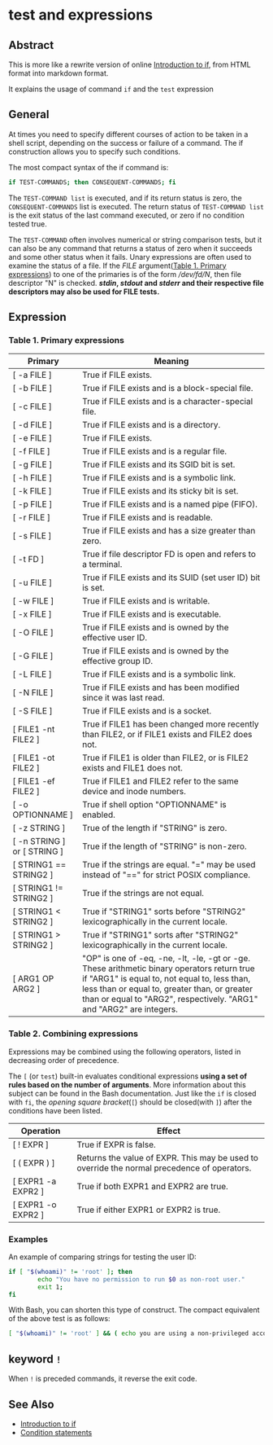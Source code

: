 # test and expressions

## Abstract

This is more like a rewrite version of online [Introduction to if][if], from HTML format into markdown format.

It explains the usage of command `if` and the `test` expression

## General

At times you need to specify different courses of action to be taken in a shell script, depending on the success or failure of a command. The if construction allows you to specify such conditions.

The most compact syntax of the if command is:

```bash
if TEST-COMMANDS; then CONSEQUENT-COMMANDS; fi
```

The `TEST-COMMAND list` is executed, and if its return status is zero, the `CONSEQUENT-COMMANDS` list is executed. The return status of `TEST-COMMAND list` is the exit status of the last command executed, or zero if no condition tested true.

The `TEST-COMMAND` often involves numerical or string comparison tests, but it can also be any command that returns a status of zero when it succeeds and some other status when it fails. Unary expressions are often used to examine the status of a file. If the _FILE_ argument([Table 1. Primary expressions](#table-1-primary-expressions)) to one of the primaries is of the form _/dev/fd/N_, then file descriptor "N" is checked. **_stdin_, _stdout_ and _stderr_ and their respective file descriptors may also be used for FILE tests.**

## Expression

### Table 1. Primary expressions

Primary    | Meaning
---         | ---
[ -a FILE ] | True if FILE exists.
[ -b FILE ] | True if FILE exists and is a block-special file.
[ -c FILE ] | True if FILE exists and is a character-special file.
[ -d FILE ] | True if FILE exists and is a directory.
[ -e FILE ] | True if FILE exists.
[ -f FILE ] | True if FILE exists and is a regular file.
[ -g FILE ] | True if FILE exists and its SGID bit is set.
[ -h FILE ] | True if FILE exists and is a symbolic link.
[ -k FILE ] | True if FILE exists and its sticky bit is set.
[ -p FILE ] | True if FILE exists and is a named pipe (FIFO).
[ -r FILE ] | True if FILE exists and is readable.
[ -s FILE ] | True if FILE exists and has a size greater than zero.
[ -t FD ]   | True if file descriptor FD is open and refers to a terminal.
[ -u FILE ] | True if FILE exists and its SUID (set user ID) bit is set.
[ -w FILE ] | True if FILE exists and is writable.
[ -x FILE ] | True if FILE exists and is executable.
[ -O FILE ] | True if FILE exists and is owned by the effective user ID.
[ -G FILE ] | True if FILE exists and is owned by the effective group ID.
[ -L FILE ] | True if FILE exists and is a symbolic link.
[ -N FILE ] | True if FILE exists and has been modified since it was last read.
[ -S FILE ] | True if FILE exists and is a socket.
[ FILE1 -nt FILE2 ] | True if FILE1 has been changed more recently than FILE2, or if FILE1 exists and FILE2 does not.
[ FILE1 -ot FILE2 ] | True if FILE1 is older than FILE2, or is FILE2 exists and FILE1 does not.
[ FILE1 -ef FILE2 ] | True if FILE1 and FILE2 refer to the same device and inode numbers.
[ -o OPTIONNAME ] | True if shell option "OPTIONNAME" is enabled.
[ -z STRING ] | True of the length if "STRING" is zero.
[ -n STRING ] or [ STRING ] | True if the length of "STRING" is non-zero.
[ STRING1 == STRING2 ] | True if the strings are equal. "=" may be used instead of "==" for strict POSIX compliance.
[ STRING1 != STRING2 ] | True if the strings are not equal.
[ STRING1 < STRING2 ] | True if "STRING1" sorts before "STRING2" lexicographically in the current locale.
[ STRING1 > STRING2 ] | True if "STRING1" sorts after "STRING2" lexicographically in the current locale.
[ ARG1 OP ARG2 ] | "OP" is one of -eq, -ne, -lt, -le, -gt or -ge. These arithmetic binary operators return true if "ARG1" is equal to, not equal to, less than, less than or equal to, greater than, or greater than or equal to "ARG2", respectively. "ARG1" and "ARG2" are integers.

### Table 2. Combining expressions

Expressions may be combined using the following operators, listed in decreasing order of precedence.

The `[` (or `test`) built-in evaluates conditional expressions **using a set of rules based on the number of arguments**. More information about this subject can be found in the Bash documentation. Just like the `if` is closed with `fi`, the _opening square bracket_(`[`) should be closed(with `]`) after the conditions have been listed.

Operation       | Effect
---             | ---
[ ! EXPR ]      | True if EXPR is false.
[ ( EXPR ) ]    | Returns the value of EXPR. This may be used to override the normal precedence of operators.
[ EXPR1 -a EXPR2 ] | True if both EXPR1 and EXPR2 are true.
[ EXPR1 -o EXPR2 ] | True if either EXPR1 or EXPR2 is true.

### Examples

An example of comparing strings for testing the user ID:

```bash
if [ "$(whoami)" != 'root' ]; then
        echo "You have no permission to run $0 as non-root user."
        exit 1;
fi
```

With Bash, you can shorten this type of construct. The compact equivalent of the above test is as follows:

```bash
[ "$(whoami)" != 'root' ] && ( echo you are using a non-privileged account; exit 1 )
```

## keyword `!`

When `!` is preceded commands, it reverse the exit code.

## See Also

- [Introduction to if][if]
- [Condition statements][condition]

[if]: http://tldp.org/LDP/Bash-Beginners-Guide/html/sect_07_01.html
[condition]: http://tldp.org/LDP/Bash-Beginners-Guide/html/chap_07.html